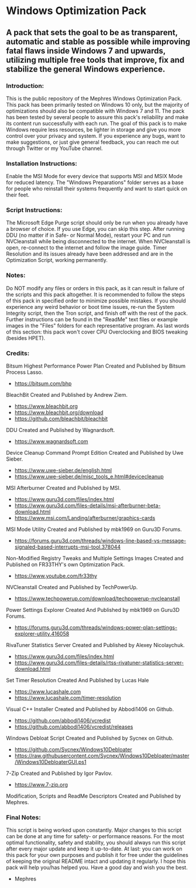 # Windows Optimization Pack
## A pack that sets the goal to be as transparent, automatic and stable as possible while improving fatal flaws inside Windows 7 and upwards, utilizing multiple free tools that improve, fix and stabilize the general Windows experience.


### Introduction:
This is the public repository of the Mephres Windows Optimization Pack.
This pack has been primarily tested on Windows 10 only, but the majority of optimizations should also be compatible with Windows 7 and 11.
The pack has been tested by several people to assure this pack's reliability and make its content run successfully with each run.
The goal of this pack is to make Windows require less resources, be lighter in storage and give you more control over your privacy and system.
If you experience any bugs, want to make suggestions, or just give general feedback, you can reach me out through Twitter or my YouTube channel.


### Installation Instructions:
Enable the MSI Mode for every device that supports MSI and MSIX Mode for reduced latency.
The "Windows Preparations" folder serves as a base for people who reinstall their systems frequently and want to start quick on their feet.


### Script Instructions:
The Microsoft Edge Purge script should only be run when you already have a browser of choice. If you use Edge, you can skip this step.
After running DDU (no matter if in Safe- or Normal Mode), restart your PC and run NVCleanstall while being disconnected to the internet.
When NVCleanstall is open, re-connect to the internet and follow the image guide.
Timer Resolution and its issues already have been addressed and are in the Optimization Script, working permanently.


### Notes:
Do NOT modify any files or orders in this pack, as it can result in failure of the scripts and this pack altogether.
It is recommended to follow the steps of this pack in specified order to minimize possible mistakes.
If you should experience any weird behavior or boot time issues, re-run the System Integrity script, then the Tron script, and finish off with the rest of the pack.
Further instructions can be found in the "ReadMe" text files or example images in the "Files" folders for each representative program.
As last words of this section: this pack won't cover CPU Overclocking and BIOS tweaking (besides HPET).


### Credits:
Bitsum Highest Performance Power Plan Created and Published by Bitsum Process Lasso.
- https://bitsum.com/bhp

BleachBit Created and Published by Andrew Ziem.
- https://www.bleachbit.org
- https://www.bleachbit.org/download
- https://github.com/bleachbit/bleachbit

DDU Created and Published by Wagnardsoft.
- https://www.wagnardsoft.com

Device Cleanup Command Prompt Edition Created and Published by Uwe Sieber.
- https://www.uwe-sieber.de/english.html
- https://www.uwe-sieber.de/misc_tools_e.html#devicecleanup

MSI Afterburner Created and Published by MSI.
- https://www.guru3d.com/files/index.html
- https://www.guru3d.com/files-details/msi-afterburner-beta-download.html
- https://www.msi.com/Landing/afterburner/graphics-cards

MSI Mode Utility Created and Published by mbk1969 on Guru3D Forums.
- https://forums.guru3d.com/threads/windows-line-based-vs-message-signaled-based-interrupts-msi-tool.378044

Non-Modified Registry Tweaks and Multiple Settings Images Created and Published on FR33THY's own Optimization Pack.
- https://www.youtube.com/fr33thy

NVCleanstall Created and Published by TechPowerUp.
- https://www.techpowerup.com/download/techpowerup-nvcleanstall

Power Settings Explorer Created And Published by mbk1969 on Guru3D Forums.
- https://forums.guru3d.com/threads/windows-power-plan-settings-explorer-utility.416058

RivaTuner Statistics Server Created and Published by Alexey Nicolaychuk.
- https://www.guru3d.com/files/index.html
- https://www.guru3d.com/files-details/rtss-rivatuner-statistics-server-download.html

Set Timer Resolution Created And Published by Lucas Hale
- https://www.lucashale.com
- https://www.lucashale.com/timer-resolution

Visual C++ Installer Created and Published by Abbodi1406 on Github.
- https://github.com/abbodi1406/vcredist
- https://github.com/abbodi1406/vcredist/releases

Windows Debloat Script Created and Published by Sycnex on Github.
- https://github.com/Sycnex/Windows10Debloater
- https://raw.githubusercontent.com/Sycnex/Windows10Debloater/master/Windows10DebloaterGUI.ps1

7-Zip Created and Published by Igor Pavlov.
- https://www.7-zip.org

Modification, Scripts and ReadMe Descriptors Created and Published by Mephres.


### Final Notes:
This script is being worked upon constantly. Major changes to this script can be done at any time for safety- or performance reasons.
For the most optimal functionality, safety and stability, you should always run this script after every major update and keep it up-to-date.
At last: you can work on this pack for your own purposes and publish it for free under the guidelines of keeping the original README intact and updating it regularly.
I hope this pack will help you/has helped you. Have a good day and wish you the best.
- Mephres
